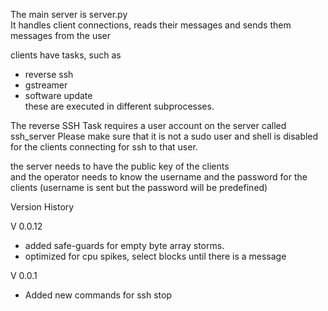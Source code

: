 The main server is server.py  
It handles client connections, reads their messages and sends them messages from the user  

clients have tasks, such as  
- reverse ssh  
- gstreamer  
- software update  
these are executed in different subprocesses. 

The reverse SSH Task requires a user account on the server called ssh_server 
Please make sure that it is not a sudo user and shell is disabled for the clients connecting for ssh to that user.

the server needs to have the public key of the clients  
and the operator needs to know the username and the password for the clients (username is sent but the password will be predefined)  



Version History



V 0.0.12

- added safe-guards for empty byte array storms.
- optimized for cpu spikes, select blocks until there is a message


V 0.0.1

- Added new commands for ssh stop
